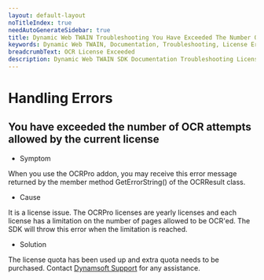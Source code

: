 ```yaml
---
layout: default-layout
noTitleIndex: true
needAutoGenerateSidebar: true
title: Dynamic Web TWAIN Troubleshooting You Have Exceeded The Number Of OCR Attempts Allowed By The Current License
keywords: Dynamic Web TWAIN, Documentation, Troubleshooting, License Errors, OCR License Exceeded
breadcrumbText: OCR License Exceeded
description: Dynamic Web TWAIN SDK Documentation Troubleshooting License Errors OCR License Exceeded Page
---
```


# Handling Errors

## You have exceeded the number of OCR attempts allowed by the current license

* Symptom

When you use the OCRPro addon, you may receive this error message returned by the member method GetErrorString() of the OCRResult class.

* Cause

It is a license issue. The OCRPro licenses are yearly licenses and each license has a limitation on the number of pages allowed to be OCR'ed. The SDK will throw this error when the limitation is reached.

* Solution

The license quota has been used up and extra quota needs to be purchased. Contact [Dynamsoft Support]({{site.about}}getsupport.html) for any assistance.